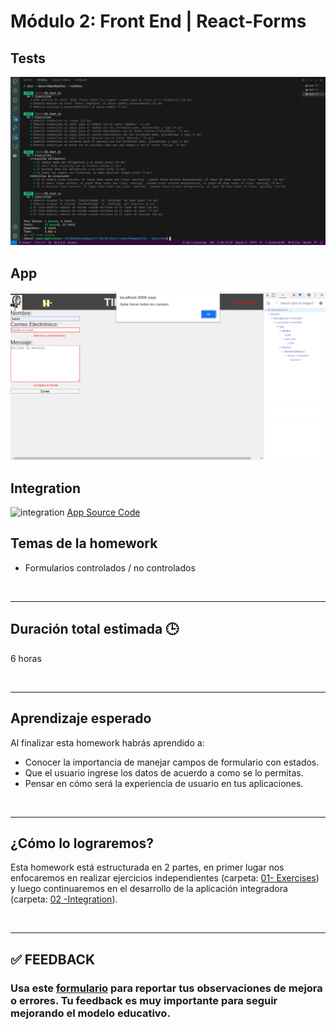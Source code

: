# Módulo 2: Front End | React-Forms

## Tests

![tests](./imgs/tests.png)

## App

![app](./imgs/app.png)

## Integration

![integration](./imgs/out.gif)
[App Source Code](https://github.com/jamerrq/rick_and_morty)

## **Temas de la homework**

-  Formularios controlados / no controlados

<br />

---

## **Duración total estimada 🕒**

6 horas

<br />

---

## **Aprendizaje esperado**

Al finalizar esta homework habrás aprendido a:

-  Conocer la importancia de manejar campos de formulario con estados.
-  Que el usuario ingrese los datos de acuerdo a como se lo permitas.
-  Pensar en cómo será la experiencia de usuario en tus aplicaciones.

<br />

---

## **¿Cómo lo lograremos?**

Esta homework está estructurada en 2 partes, en primer lugar nos enfocaremos en realizar ejercicios independientes (carpeta: [01- Exercises](./01%20-%20Exercises/README.md)) y luego continuaremos en el desarrollo de la aplicación integradora (carpeta: [02 -Integration](./02%20-%20Integration/README.md)).

</br >

---

## **✅ FEEDBACK**

### Usa este [**formulario**](https://docs.google.com/forms/d/e/1FAIpQLSe1MybH_Y-xcp1RP0jKPLndLdJYg8cwyHkSb9MwSrEjoxyzWg/viewform) para reportar tus observaciones de mejora o errores. Tu feedback es muy importante para seguir mejorando el modelo educativo.
